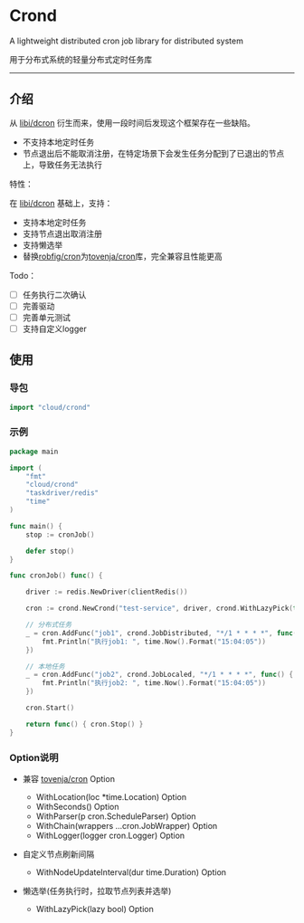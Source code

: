 # Crond

A lightweight distributed cron job library for distributed system

用于分布式系统的轻量分布式定时任务库

---

## 介绍

从 [libi/dcron](https://github.com/libi/dcron) 衍生而来，使用一段时间后发现这个框架存在一些缺陷。

- 不支持本地定时任务
- 节点退出后不能取消注册，在特定场景下会发生任务分配到了已退出的节点上，导致任务无法执行

特性：

在 [libi/dcron](https://github.com/libi/dcron) 基础上，支持：

- 支持本地定时任务
- 支持节点退出取消注册
- 支持懒选举
- 替换[robfig/cron](https://github.com/robfig/cron)为[tovenja/cron](https://github.com/tovenja/cron)库，完全兼容且性能更高

Todo：

- [ ] 任务执行二次确认
- [ ] 完善驱动
- [ ] 完善单元测试
- [ ] 支持自定义logger

## 使用

### 导包

```go
import "cloud/crond"
```

### 示例

```go
package main

import (
	"fmt"
	"cloud/crond"
	"taskdriver/redis"
	"time"
)

func main() {
	stop := cronJob()

	defer stop()
}

func cronJob() func() {

	driver := redis.NewDriver(clientRedis())

	cron := crond.NewCrond("test-service", driver, crond.WithLazyPick(true))

	// 分布式任务
	_ = cron.AddFunc("job1", crond.JobDistributed, "*/1 * * * *", func() {
		fmt.Println("执行job1: ", time.Now().Format("15:04:05"))
	})

	// 本地任务
	_ = cron.AddFunc("job2", crond.JobLocaled, "*/1 * * * *", func() {
		fmt.Println("执行job2: ", time.Now().Format("15:04:05"))
	})

	cron.Start()

	return func() { cron.Stop() }
}
```

### Option说明

- 兼容 [tovenja/cron](https://github.com/tovenja/cron) Option
    - WithLocation(loc *time.Location) Option
    - WithSeconds() Option
    - WithParser(p cron.ScheduleParser) Option
    - WithChain(wrappers ...cron.JobWrapper) Option
    - WithLogger(logger cron.Logger) Option

- 自定义节点刷新间隔
    - WithNodeUpdateInterval(dur time.Duration) Option

- 懒选举(任务执行时，拉取节点列表并选举)
    - WithLazyPick(lazy bool) Option
